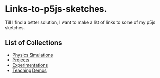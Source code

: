 # Links-to-p5js-sketches.
Till I find a better solution, I want to make a list of links to some of my p5js sketches.

## List of Collections
- [Physics Simulations](https://editor.p5js.org/VonWalther/collections/YfKRdeedm)
- [Projects](https://editor.p5js.org/VonWalther/collections/9oPn8KafJ)
- [Experimentations](https://editor.p5js.org/VonWalther/collections/ov5R3MBVz)
- [Teaching Demos](https://editor.p5js.org/VonWalther/collections/us5gtIyRw)
